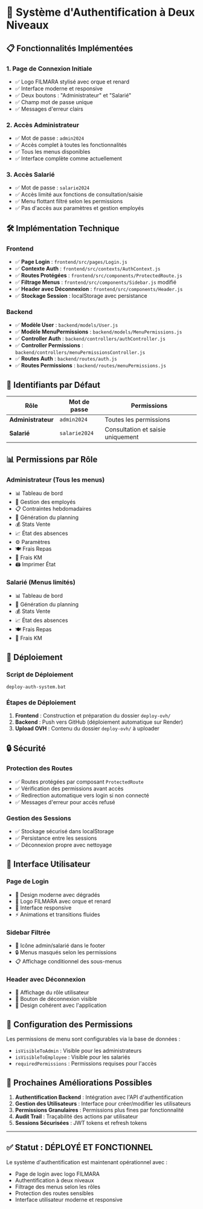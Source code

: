 # 🔐 Système d'Authentification à Deux Niveaux

## 📋 Fonctionnalités Implémentées

### 1. **Page de Connexion Initiale**
- ✅ Logo FILMARA stylisé avec orque et renard
- ✅ Interface moderne et responsive
- ✅ Deux boutons : "Administrateur" et "Salarié"
- ✅ Champ mot de passe unique
- ✅ Messages d'erreur clairs

### 2. **Accès Administrateur**
- ✅ Mot de passe : `admin2024`
- ✅ Accès complet à toutes les fonctionnalités
- ✅ Tous les menus disponibles
- ✅ Interface complète comme actuellement

### 3. **Accès Salarié**
- ✅ Mot de passe : `salarie2024`
- ✅ Accès limité aux fonctions de consultation/saisie
- ✅ Menu flottant filtré selon les permissions
- ✅ Pas d'accès aux paramètres et gestion employés

## 🛠️ Implémentation Technique

### **Frontend**
- ✅ **Page Login** : `frontend/src/pages/Login.js`
- ✅ **Contexte Auth** : `frontend/src/contexts/AuthContext.js`
- ✅ **Routes Protégées** : `frontend/src/components/ProtectedRoute.js`
- ✅ **Filtrage Menus** : `frontend/src/components/Sidebar.js` modifié
- ✅ **Header avec Déconnexion** : `frontend/src/components/Header.js`
- ✅ **Stockage Session** : localStorage avec persistance

### **Backend**
- ✅ **Modèle User** : `backend/models/User.js`
- ✅ **Modèle MenuPermissions** : `backend/models/MenuPermissions.js`
- ✅ **Controller Auth** : `backend/controllers/authController.js`
- ✅ **Controller Permissions** : `backend/controllers/menuPermissionsController.js`
- ✅ **Routes Auth** : `backend/routes/auth.js`
- ✅ **Routes Permissions** : `backend/routes/menuPermissions.js`

## 🔑 Identifiants par Défaut

| Rôle | Mot de passe | Permissions |
|------|-------------|-------------|
| **Administrateur** | `admin2024` | Toutes les permissions |
| **Salarié** | `salarie2024` | Consultation et saisie uniquement |

## 📊 Permissions par Rôle

### **Administrateur** (Tous les menus)
- 📊 Tableau de bord
- 👥 Gestion des employés
- 📋 Contraintes hebdomadaires
- 🎯 Génération du planning
- 💰 Stats Vente
- 📈 État des absences
- ⚙️ Paramètres
- 🍽️ Frais Repas
- 🚗 Frais KM
- 🖨️ Imprimer État

### **Salarié** (Menus limités)
- 📊 Tableau de bord
- 🎯 Génération du planning
- 💰 Stats Vente
- 📈 État des absences
- 🍽️ Frais Repas
- 🚗 Frais KM

## 🚀 Déploiement

### **Script de Déploiement**
```bash
deploy-auth-system.bat
```

### **Étapes de Déploiement**
1. **Frontend** : Construction et préparation du dossier `deploy-ovh/`
2. **Backend** : Push vers GitHub (déploiement automatique sur Render)
3. **Upload OVH** : Contenu du dossier `deploy-ovh/` à uploader

## 🔒 Sécurité

### **Protection des Routes**
- ✅ Routes protégées par composant `ProtectedRoute`
- ✅ Vérification des permissions avant accès
- ✅ Redirection automatique vers login si non connecté
- ✅ Messages d'erreur pour accès refusé

### **Gestion des Sessions**
- ✅ Stockage sécurisé dans localStorage
- ✅ Persistance entre les sessions
- ✅ Déconnexion propre avec nettoyage

## 🎨 Interface Utilisateur

### **Page de Login**
- 🎨 Design moderne avec dégradés
- 🦈 Logo FILMARA avec orque et renard
- 📱 Interface responsive
- ⚡ Animations et transitions fluides

### **Sidebar Filtrée**
- 👑 Icône admin/salarié dans le footer
- 🔒 Menus masqués selon les permissions
- 📋 Affichage conditionnel des sous-menus

### **Header avec Déconnexion**
- 👤 Affichage du rôle utilisateur
- 🚪 Bouton de déconnexion visible
- 🎨 Design cohérent avec l'application

## 📝 Configuration des Permissions

Les permissions de menu sont configurables via la base de données :
- `isVisibleToAdmin` : Visible pour les administrateurs
- `isVisibleToEmployee` : Visible pour les salariés
- `requiredPermissions` : Permissions requises pour l'accès

## 🔄 Prochaines Améliorations Possibles

1. **Authentification Backend** : Intégration avec l'API d'authentification
2. **Gestion des Utilisateurs** : Interface pour créer/modifier les utilisateurs
3. **Permissions Granulaires** : Permissions plus fines par fonctionnalité
4. **Audit Trail** : Traçabilité des actions par utilisateur
5. **Sessions Sécurisées** : JWT tokens et refresh tokens

---

## ✅ Statut : **DÉPLOYÉ ET FONCTIONNEL**

Le système d'authentification est maintenant opérationnel avec :
- Page de login avec logo FILMARA
- Authentification à deux niveaux
- Filtrage des menus selon les rôles
- Protection des routes sensibles
- Interface utilisateur moderne et responsive
